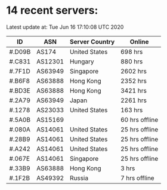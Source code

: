 # 14 recent servers:

Latest update at: Tue Jun 16 17:10:08 UTC 2020

| ID | ASN | Server Country | Online |
| -- | --- | -------------- | ------ |
| #.D09B | AS174 | United States | 698 hrs |
| #.C831 | AS12301 | Hungary | 880 hrs |
| #.7F1D | AS63949 | Singapore | 2602 hrs |
| #.B6F8 | AS63888 | Hong Kong | 2352 hrs |
| #.BD3E | AS63888 | Hong Kong | 3421 hrs |
| #.2A79 | AS63949 | Japan | 2261 hrs |
| #.1278 | AS23033 | United States | 163 hrs |
| #.5A0B | AS15169 |  | 60 hrs offline |
| #.080A | AS14061 | United States | 25 hrs offline |
| #.28B9 | AS14061 | United States | 25 hrs offline |
| #.A242 | AS14061 | United States | 25 hrs offline |
| #.067E | AS14061 | Singapore | 25 hrs offline |
| #.33B9 | AS63888 | Hong Kong | 3 hrs |
| #.1F2B | AS49392 | Russia | 7 hrs offline |

